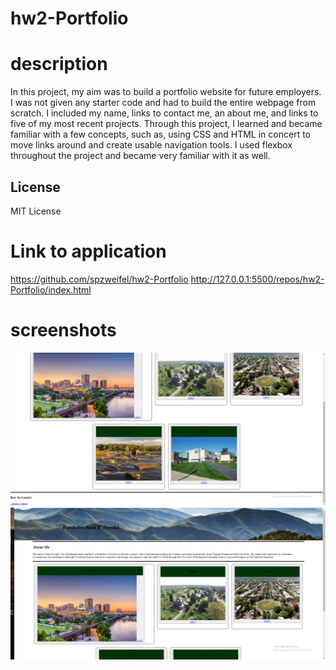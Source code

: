 # hw2-Portfolio

# description
In this project, my aim was to build a portfolio website for future employers. I was not given any starter code and had to build the entire webpage from scratch. I included my name, links to contact me, an about me, and links to five of my most recent projects. Through this project, I learned and became familiar with a few concepts, such as, using CSS and HTML in concert to move links around and create usable navigation tools. I used flexbox throughout the project and became very familiar with it as well.

## License

MIT License

# Link to application

https://github.com/spzweifel/hw2-Portfolio
http://127.0.0.1:5500/repos/hw2-Portfolio/index.html


# screenshots

![Alt text](assets/images/Webpage2.png)
![Alt text](assets/images/Webpage1.png)